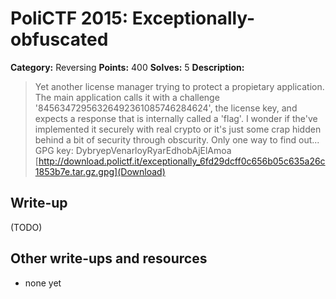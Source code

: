 # PoliCTF 2015: Exceptionally-obfuscated

**Category:** Reversing
**Points:** 400
**Solves:** 5
**Description:**

> Yet another license manager trying to protect a propietary application. The main application calls it with a challenge '84563472956326492361085746284624', the license key, and expects a response that is internally called a 'flag'. I wonder if the've implemented it securely with real crypto or it's just some crap hidden behind a bit of security through obscurity. Only one way to find out...
> GPG key: DybryepVenarloyRyarEdhobAjElAmoa
> [http://download.polictf.it/exceptionally_6fd29dcff0c656b05c635a26c1853b7e.tar.gz.gpg](Download)

## Write-up

(TODO)

## Other write-ups and resources

* none yet
